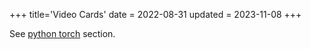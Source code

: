 +++
title='Video Cards'
date = 2022-08-31
updated = 2023-11-08
+++

See [python torch](@/python/pytorch.md) section.